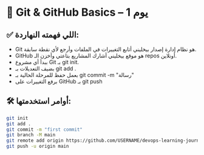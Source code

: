 # 🧠 Git & GitHub Basics – يوم 1

## ✅ اللي فهمته النهاردة:
- Git هو نظام إدارة إصدار بيخليني أتابع التغييرات في الملفات وأرجع لأي نقطة سابقة.
- GitHub هو موقع بيخليني أشارك المشاريع بتاعتي وأخزن الـ repos أونلاين.
- ببدأ أي مشروع Git بـ git init.
- بضيف التعديلات بـ git add .
- بعمل حفظ للمرحلة الحالية بـ git commit -m "رسالة"
- برفع التغييرات على GitHub بـ git push

## 🛠️ أوامر استخدمتها:
```bash
git init
git add .
git commit -m "first commit"
git branch -M main
git remote add origin https://github.com/USERNAME/devops-learning-journal.git
git push -u origin main
